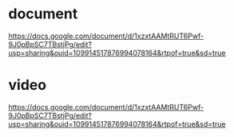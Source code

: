 # document
https://docs.google.com/document/d/1xzxtAAMtRUT6Pwf-9J0pBpSC7TBstjPg/edit?usp=sharing&ouid=109914517876994078164&rtpof=true&sd=true
# video
https://docs.google.com/document/d/1xzxtAAMtRUT6Pwf-9J0pBpSC7TBstjPg/edit?usp=sharing&ouid=109914517876994078164&rtpof=true&sd=true
